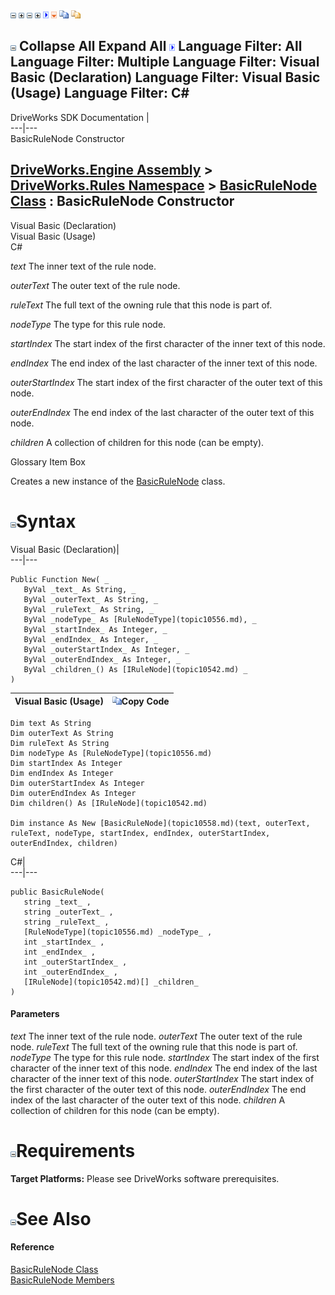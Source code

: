 ![](dotnetimages/collapse.gif) ![](dotnetimages/expand.gif) ![](dotnetimages/collapse.gif) ![](dotnetimages/expand.gif) ![](dotnetimages/drpdown.gif) ![](dotnetimages/drpdown_orange.gif) ![](dotnetimages/copycode.gif) ![](dotnetimages/copycodeHighlight.gif)

![](dotnetimages/collapse.gif) Collapse All Expand All ![](dotnetimages/drpdown.gif) Language Filter: All  Language Filter: Multiple  Language Filter: Visual Basic (Declaration) Language Filter: Visual Basic (Usage) Language Filter: C#  
---  
DriveWorks SDK Documentation  |   
---|---  
BasicRuleNode Constructor   
  
[DriveWorks.Engine Assembly](topic2156.md) > [DriveWorks.Rules Namespace](topic10510.md) > [BasicRuleNode Class](topic10558.md) : BasicRuleNode Constructor  
---  
  
Visual Basic (Declaration)    
Visual Basic (Usage)    
C# 

_text_
    The inner text of the rule node.

_outerText_
    The outer text of the rule node.

_ruleText_
    The full text of the owning rule that this node is part of.

_nodeType_
    The type for this rule node.

_startIndex_
    The start index of the first character of the inner text of this node.

_endIndex_
    The end index of the last character of the inner text of this node.

_outerStartIndex_
    The start index of the first character of the outer text of this node.

_outerEndIndex_
    The end index of the last character of the outer text of this node.

_children_
    A collection of children for this node (can be empty).

Glossary Item Box

Creates a new instance of the [BasicRuleNode](topic10558.md) class. 

# ![](dotnetimages/collapse.gif)Syntax

Visual Basic (Declaration)|   
---|---  
      
    
    Public Function New( _
       ByVal _text_ As String, _
       ByVal _outerText_ As String, _
       ByVal _ruleText_ As String, _
       ByVal _nodeType_ As [RuleNodeType](topic10556.md), _
       ByVal _startIndex_ As Integer, _
       ByVal _endIndex_ As Integer, _
       ByVal _outerStartIndex_ As Integer, _
       ByVal _outerEndIndex_ As Integer, _
       ByVal _children_() As [IRuleNode](topic10542.md) _
    )  
  
Visual Basic (Usage)| ![](dotnetimages/copycode.gif)Copy Code  
---|---  
      
    
    Dim text As String
    Dim outerText As String
    Dim ruleText As String
    Dim nodeType As [RuleNodeType](topic10556.md)
    Dim startIndex As Integer
    Dim endIndex As Integer
    Dim outerStartIndex As Integer
    Dim outerEndIndex As Integer
    Dim children() As [IRuleNode](topic10542.md)
     
    Dim instance As New [BasicRuleNode](topic10558.md)(text, outerText, ruleText, nodeType, startIndex, endIndex, outerStartIndex, outerEndIndex, children)  
  
C#|   
---|---  
      
    
    public BasicRuleNode( 
       string _text_ ,
       string _outerText_ ,
       string _ruleText_ ,
       [RuleNodeType](topic10556.md) _nodeType_ ,
       int _startIndex_ ,
       int _endIndex_ ,
       int _outerStartIndex_ ,
       int _outerEndIndex_ ,
       [IRuleNode](topic10542.md)[] _children_
    )  
  
#### Parameters

 _text_
    The inner text of the rule node.
_outerText_
    The outer text of the rule node.
_ruleText_
    The full text of the owning rule that this node is part of.
_nodeType_
    The type for this rule node.
_startIndex_
    The start index of the first character of the inner text of this node.
_endIndex_
    The end index of the last character of the inner text of this node.
_outerStartIndex_
    The start index of the first character of the outer text of this node.
_outerEndIndex_
    The end index of the last character of the outer text of this node.
_children_
    A collection of children for this node (can be empty).

# ![](dotnetimages/collapse.gif)Requirements

**Target Platforms:** Please see DriveWorks software prerequisites.

# ![](dotnetimages/collapse.gif)See Also

#### Reference

[BasicRuleNode Class](topic10558.md)   
[BasicRuleNode Members](topic10559.md)



